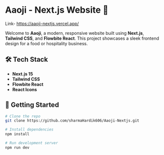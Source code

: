 # Aaoji - Next.js Website 🚀
Link- https://aaoji-nextjs.vercel.app/

Welcome to **Aaoji**, a modern, responsive website built using **Next.js**, **Tailwind CSS**, and **Flowbite React**. This project showcases a sleek frontend design for a food or hospitality business.

## 🛠️ Tech Stack
- **Next.js 15**
- **Tailwind CSS**
- **Flowbite React**
- **React Icons**


## 🚀 Getting Started

```bash
# Clone the repo
git clone https://github.com/sharmaHardik606/Aaoji-Nextjs.git

# Install dependencies
npm install

# Run development server
npm run dev



